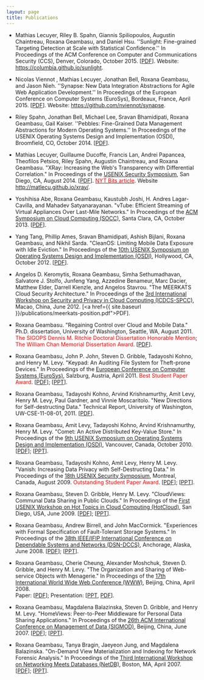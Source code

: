 ```yaml
---
layout: page
title: Publications
---
```

* Mathias Lecuyer, Riley B. Spahn, Giannis Spiliopoulos, Augustin Chaintreau, Roxana Geambasu, and Daniel Hsu.
  ''Sunlight: Fine-grained Targeting Detection at Scale with Statistical Confidence.''
  In Proceedings of the ACM Conference on Computer and Communications Security (CCS), Denver, Colorado,
  October 2015.
  [<a href="{{ site.baseurl }}/publications/ccs2015sunlight.pdf">PDF</a>].
  Website: <a
  href="https://columbia.github.io/sunlight">https://columbia.github.io/sunlight</a>.

* Nicolas Viennot , Mathias Lecuyer, Jonathan Bell, Roxana Geambasu, and Jason
  Nieh. ''Synapse: New Data Integration Abstractions for Agile Web
  Application Development.'' In Proceedings of the European
  Conference on Computer Systems (EuroSys), Bordeaux, France, April 2015.
  [<a href="{{ site.baseurl }}/publications/eurosys2015synapse.pdf">PDF</a>].
  Website: <a
  href="https://github.com/nviennot/synapse">https://github.com/nviennot/synapse</a>.

* Riley Spahn, Jonathan Bell, Michael Lee, Sravan Bhamidipati, Roxana Geambasu, Gail Kaiser. ''Pebbles: Fine-Grained Data Management Abstractions for Modern Operating Systems.''  In Proceedings of the USENIX Operating Systems Design and Implementation (OSDI), Broomfield, CO, October 2014. [<a href="{{ site.baseurl }}/publications/osdi2014pebbles.pdf">PDF</a>].

* Mathias Lecuyer, Guillaume Ducoffe, Francis Lan, Andrei Papancea, Theofilos Petsios, Riley Spahn, Augustin Chaintreau, and Roxana Geambasu.
"XRay: Increasing the Web's Transparency with Differential Correlation."
In Proceedings of the <a href="http://usenix.org/conference/usenixsecurity14">USENIX Security Symposium</a>,
San Diego, CA, August 2014. [<a href="{{ site.baseurl }}/publications/usenixsec2014xray.pdf">PDF</a>]. <a href="http://bits.blogs.nytimes.com/2014/08/18/xray-a-new-tool-for-tracking-the-use-of-personal-data-on-the-web/"><font color="red">NYT Bits article</font></a>.
Website <a href="http://matlecu.github.io/xray/">http://matlecu.github.io/xray/</a>.

* Yoshihisa Abe, Roxana Geambasu, Kaustubh Joshi, H. Andres Lagar-Cavilla, and Mahadev Satyanarayanan.
"vTube: Efficient Streaming of Virtual Appliances Over Last-Mile Networks."
In Proceedings of the <a href="http://www.socc2013.org/">ACM Symposium on Cloud Computing (SOCC)</a>,
Santa Clara, CA, October 2013. [<a href="{{ site.baseurl }}/publications/socc2013vtube.pdf">PDF</a>].

* Yang Tang, Phillip Ames, Sravan Bhamidipati, Ashish Bijlani, Roxana Geambasu, and Nikhil Sarda.
"CleanOS: Limiting Mobile Data Exposure with Idle Eviction."
In Proceedings of the <a href="https://www.usenix.org/conference/osdi12">10th USENIX Symposium on Operating Systems Design and Implementation (OSDI)</a>, Hollywood, CA,
October 2012. [<a href="{{ site.baseurl }}/publications/osdi2012cleanos.pdf">PDF</a>].

* Angelos D. Keromytis, Roxana Geambasu, Simha Sethumadhavan,
Salvatore J. Stolfo, Junfeng Yang, Azzedine Benameur, Marc Dacier,
Matthew Elder, Darrell Kienzle, and Angelos Stavrou.
"The MEERKATS Cloud Security Architecture."
In Proceedings of the <a href="http://www.ece.iit.edu/~ubisec/workshop.htm">
3rd International Workshop on Security and Privacy in Cloud Computing (ICDCS-SPCC)</a>,
Macao, China, June 2012. [<a href={{ site.baseurl }}/publications/meerkats-position.pdf">PDF</a>].

* Roxana Geambasu. "Regaining Control over Cloud and Mobile Data."
Ph.D. dissertation, University of Washington, Seattle, WA, August 2011.
<font color="red">The SIGOPS Dennis M. Ritchie Doctoral Dissertation Honorable Mention</font>;
<font color="red">The William Chan Memorial Dissertation Award</b></font>.
[<a href="{{ site.baseurl }}/publications/phd-dissertation.pdf">PDF</a>].

* Roxana Geambasu, John P. John, Steven D. Gribble, Tadayoshi Kohno, and
Henry M. Levy. "Keypad: An Auditing File System for Theft-prone Devices."
In Proceedings of the <a href="http://eurosys2011.cs.uni-salzburg.at/">European
Conference on Computer Systems (EuroSys)</a>, Salzburg, Austria, April 2011.
<font color="red">Best Student Paper Award</font>.
 [<a href="{{ site.baseurl }}/publications/eurosys2011keypad.pdf">PDF</a>];
[<a href="{{ site.baseurl }}/publications/eurosys2011keypad_talk.ppt">PPT</a>].

* Roxana Geambasu, Tadayoshi Kohno, Arvind Krishnamurthy, Amit Levy,
Henry M. Levy, Paul Gardner, and Vinnie Moscaritolo.
"New Directions for Self-destructing Data."
Technical Report, University of Washington, UW-CSE-11-08-01, 2011.
[<a href="{{ site.baseurl }}/publications/vanish-extensions-techreport11.pdf">PDF</a>].

* Roxana Geambasu, Amit Levy, Tadayoshi Kohno, Arvind Krishnamurthy, Henry M. Levy. 
"Comet: An Active Distributed Key-Value Store." 
In Proceedings of the <a href="http://www.usenix.org/event/osdi10/">9th USENIX 
Symposium on Operating Systems Design and Implementation (OSDI)</a>, 
Vancouver, Canada, October 2010. <br>
[<a href="{{ site.baseurl }}/publications/osdi2010comet.pdf">PDF</a>];
[<a href="{{ site.baseurl }}/publications/osdi2010comet_presentation.ppt">PPT</a>].

* Roxana Geambasu, Tadayoshi Kohno, Amit Levy, Henry M. Levy.
"Vanish: Increasing Data Privacy with Self-Destructing Data."
In Proceedings of the <a href="http://www.usenix.org/event/sec09/">18th USENIX
Security Symposium</a>, Montreal, Canada, August 2009. <font color="red">Outstanding Student Paper Award</font>.
[<a href="{{ site.baseurl }}/publications/usenixsec09-geambasu.pdf">PDF</a>];
[<a href="{{ site.baseurl }}/publications/usenixsec09-geambasu.ppt">PPT</a>].

* Roxana Geambasu, Steven D. Gribble, Henry M. Levy.
"CloudViews: Communal Data Sharing in Public Clouds."
In Proceedings of the <a href="http://www.usenix.org/event/hotcloud09/cfp/">First
USENIX Workshop on Hot Topics in Cloud Computing (HotCloud)</a>, San Diego, USA,
June 2009.
[<a href="{{ site.baseurl }}/publications/hotcloud09-geambasu.pdf">PDF</a>];
[<a href="{{ site.baseurl }}/publications/hotcloud09-geambasu-presentation.ppt">PPT</a>].

* Roxana Geambasu, Andrew Birrell, and John MacCormick.
"Experiences with Formal Specification of Fault-Tolerant Storage Systems."
In Proceedings of the <a href="http://www.ece.cmu.edu/~koopman/dsn08/">38th
IEEE/IFIP International Conference on Dependable Systems and Networks (DSN-DCCS)</a>,
Anchorage, Alaska, June 2008.
[<a href="{{ site.baseurl }}/publications/dccs08-geambasu.pdf">PDF</a>];
[<a href="{{ site.baseurl }}/publications/dccs08-geambasu.ppt">PPT</a>].

* Roxana Geambasu, Cherie Cheung, Alexander Moshchuk, Steven D. Gribble,
and Henry M. Levy. "The Organization and Sharing of Web-service Objects with
Menagerie." 
In Proceedings of the <a href="http://www2008.org/index.html">17th International
World Wide Web Conference (WWW)</a>, Beijing, China, April 2008.
<br>Paper: [<a href="{{ site.baseurl }}/publications/www08-geambasu.pdf">PDF</a>];
Presentation: [<a href="{{ site.baseurl }}/publications/www08-geambasu-pres.ppt">PPT</a>,
<a href="{{ site.baseurl }}/publications/www08-geambasu-pres.pdf">PDF</a>].

* Roxana Geambasu, Magdalena Balazinska, Steven D. Gribble, and Henry M. Levy.
"HomeViews: Peer-to-Peer Middleware for Personal Data Sharing Applications."
In Proceedings of the <a href="http://sigmod07.riit.tsinghua.edu.cn/">26th ACM
International Conference on Management of Data (SIGMOD)</a>, Beijing, China,
June 2007. [<a href="{{ site.baseurl }}/publications/sigmod424-geambasu.pdf">PDF</a>];
[<a href="{{ site.baseurl }}/publications/HomeViews.ppt">PPT</a>].

* Roxana Geambasu, Tanya Bragin, Jaeyeon Jung, and Magdalena Balazinska.
"On-Demand View Materialization and Indexing for Network Forensic Analysis."
In Proceedings of the <a href="http://www.usenix.org/events/netdb07/">Third
International Workshop on Networking Meets Databases (NetDB)</a>, Boston, MA,
April 2007. [<a href="{{ site.baseurl }}/publications/netdb07nids_crc.pdf">PDF</a>];
[<a href="{{ site.baseurl }}/publications/netdb07nids.ppt">PPT</a>].

